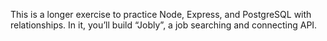 This is a longer exercise to practice Node, Express, and PostgreSQL with relationships. In it, you’ll build “Jobly”, a job searching and connecting API.
